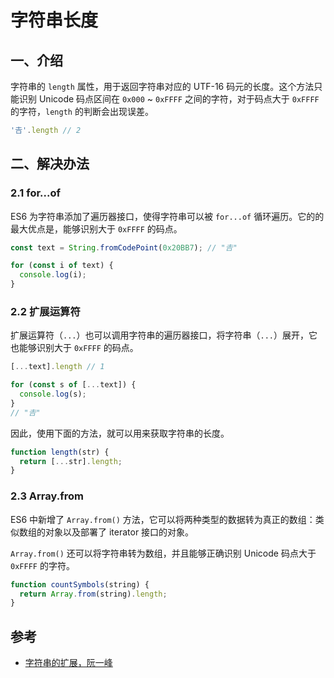 # 字符串长度

## 一、介绍

字符串的 `length` 属性，用于返回字符串对应的 UTF-16 码元的长度。这个方法只能识别 Unicode 码点区间在 `0x000` ~ `0xFFFF` 之间的字符，对于码点大于 `0xFFFF` 的字符，`length` 的判断会出现误差。

```javascript
'𠮷'.length // 2
```

## 二、解决办法

### 2.1 for...of

ES6 为字符串添加了遍历器接口，使得字符串可以被 `for...of` 循环遍历。它的的最大优点是，能够识别大于 `0xFFFF` 的码点。

```javascript
const text = String.fromCodePoint(0x20BB7); // "𠮷"

for (const i of text) {
  console.log(i);
}
```

### 2.2 扩展运算符

扩展运算符（`...`）也可以调用字符串的遍历器接口，将字符串（`...`）展开，它也能够识别大于 `0xFFFF` 的码点。

```javascript
[...text].length // 1

for (const s of [...text]) {
  console.log(s); 
}
// "𠮷"
```

因此，使用下面的方法，就可以用来获取字符串的长度。

```javascript
function length(str) {
  return [...str].length;
}
```

### 2.3 Array.from

ES6 中新增了 `Array.from()` 方法，它可以将两种类型的数据转为真正的数组：类似数组的对象以及部署了 iterator 接口的对象。

`Array.from()` 还可以将字符串转为数组，并且能够正确识别 Unicode 码点大于 `0xFFFF` 的字符。

```javascript
function countSymbols(string) {
  return Array.from(string).length;
}
```

## 参考

- [字符串的扩展，阮一峰](https://es6.ruanyifeng.com/#docs/string)
